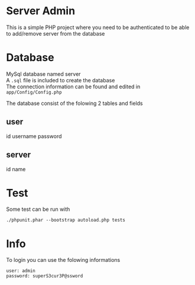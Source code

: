 # Server Admin

This is a simple PHP project where you need to be authenticated to be able to add/remove server from the database

# Database

MySql database named server  
A `.sql` file is included to create the database  
The connection information can be found and edited in `app/Config/Config.php`

The database consist of the folowing 2 tables and fields

## user

id username password

## server

id name

# Test

Some test can be run with

```
./phpunit.phar --bootstrap autoload.php tests
```

# Info

To login you can use the folowing informations

```
user: admin
password: superS3cur3P@ssword
```

